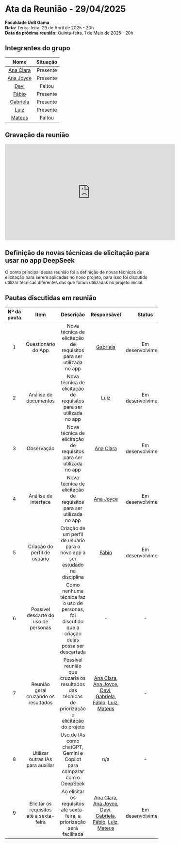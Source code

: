 # Ata da Reunião - 29/04/2025

**Faculdade UnB Gama**  
**Data:** Terça-feira, 29 de Abril de 2025 - 20h  
**Data da próxima reunião:** Quinta-feira, 1 de Maio de 2025 - 20h  

## Integrantes do grupo

| Nome | Situação|
|:----:|:-------:|
| [Ana Clara](https://github.com/anabborges) | Presente |
| [Ana Joyce](https://github.com/anajoyceamorim) | Presente |
| [Davi](https://github.com/daviRolvr) | Faltou |
| [Fábio](https://github.com/fabinsz) | Presente |
| [Gabriela](https://github.com/gaubiela) | Presente |
| [Luiz](https://github.com/luizfaria1989) | Presente |
| [Mateus](https://github.com/MVConsorte) | Faltou |

## Gravação da reunião

<iframe width="560" height="315" src="https://www.youtube.com/embed/kuoFhgc03tw?si=PkUf0SncnwfQucYk" title="YouTube video player" frameborder="0" allow="accelerometer; autoplay; clipboard-write; encrypted-media; gyroscope; picture-in-picture; web-share" referrerpolicy="strict-origin-when-cross-origin" allowfullscreen></iframe>

## Definição de novas técnicas de elicitação para usar no app DeepSeek

O ponto principal dessa reunião foi a definição de novas técnicas de elicitação para serem aplicadas no novo projeto, para isso foi discutido utilizar técnicas diferentes das que foram utilizadas no projeto inicial.

## Pautas discutidas em reunião

| Nº da pauta | Item                        | Descrição                                                                                     | Responsável                    | Status              |
|:-----------:|:---------------------------:|:---------------------------------------------------------------------------------------------:|:------------------------------:|:-------------------:|
| 1           | Questionário do App                       | Nova técnica de elicitação de requisitos para ser utilizada no app                                 | [Gabriela](https://github.com/gaubiela)                               | Em desenvolvimento  |
| 2           | Análise de documentos                     | Nova técnica de elicitação de requisitos para ser utilizada no app                                 | [Luiz](https://github.com/luizfaria1989)                                             | Em desenvolvimento  |
| 3           | Observação                                | Nova técnica de elicitação de requisitos para ser utilizada no app                                 | [Ana Clara](https://github.com/anabborges)                                        | Em desenvolvimento  |
| 4           | Análise de interface                      | Nova técnica de elicitação de requisitos para ser utilizada no app                                 | [Ana Joyce](https://github.com/anajoyceamorim)                                        | Em desenvolvimento  |
| 5           | Criação do perfil de usuário              | Criação de um perfil de usuário para o novo app a ser estudado na disciplina                       | [Fábio](https://github.com/fabinsz)                                           | Em desenvolvimento  |
| 6           | Possível descarte do uso de personas      | Como nenhuma técnica faz o uso de personas, foi discutido que a criação delas possa ser descartada | -                                                | -                   |
| 7           | Reunião geral cruzando os resultados      | Possível reunião que cruzaria os resultados das técnicas de priorização e elicitação do projeto     | [Ana Clara](https://github.com/anabborges), [Ana Joyce](https://github.com/anajoyceamorim), [Davi](https://github.com/daviRolvr), [Gabriela](https://github.com/gaubiela), [Fábio](https://github.com/fabinsz), [Luiz](https://github.com/luizfaria1989), [Mateus](https://github.com/MVConsorte)  | -            |
| 8           | Utilizar outras IAs para auxiliar         | Uso de IAs como chatGPT, Gemini e Copilot para comparar com o DeepSeek                             | n/a                                              | -                   |
| 9           | Elicitar os requisitos até a sexta-feira  | Ao elicitar os requisitos até sexta-feira, a priorização será facilitada                           | [Ana Clara](https://github.com/anabborges), [Ana Joyce](https://github.com/anajoyceamorim), [Davi](https://github.com/daviRolvr), [Gabriela](https://github.com/gaubiela), [Fábio](https://github.com/fabinsz), [Luiz](https://github.com/luizfaria1989), [Mateus](https://github.com/MVConsorte) | Em desenvolvimento |
